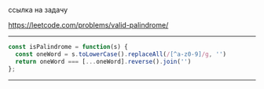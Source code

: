 ссылка на задачу 

https://leetcode.com/problems/valid-palindrome/

---

```js
const isPalindrome = function(s) {
  const oneWord = s.toLowerCase().replaceAll(/[^a-z0-9]/g, '')
  return oneWord === [...oneWord].reverse().join('')
};
```
---
